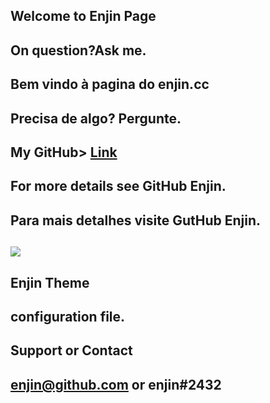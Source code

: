 ## Welcome to Enjin Page
## On question?Ask me.

## Bem vindo à pagina do enjin.cc
## Precisa de algo? Pergunte.

## My GitHub> [Link](https://github.com/enjincc/enjincc)
## For more details see GitHub Enjin.
## Para mais detalhes visite GutHub Enjin.
## <img src="https://media.discordapp.net/attachments/432702330115457045/435840621291372556/00001.jpg"/>

##  Enjin Theme
##  configuration file.

## Support or Contact
## enjin@github.com or enjin#2432
